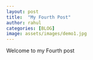 ```yaml
---
layout: post
title:  "My Fourth Post"
author: rahul
categories: [BLOG]
image: assets/images/demo1.jpg
---
```

Welcome to my Fourth post
